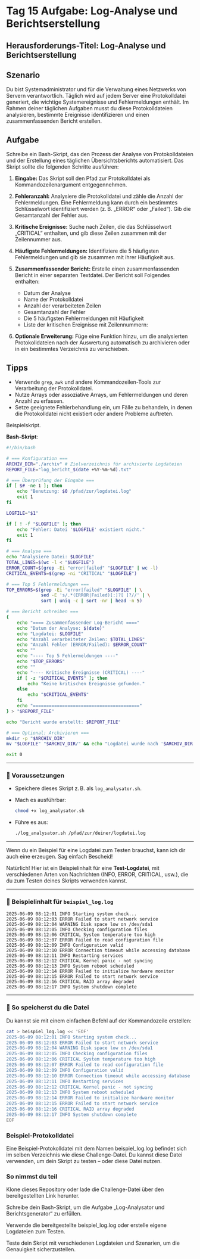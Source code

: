 
# Tag 15 Aufgabe: Log-Analyse und Berichtserstellung

## Herausforderungs-Titel: Log-Analyse und Berichtserstellung

## Szenario

Du bist Systemadministrator und für die Verwaltung eines Netzwerks von Servern verantwortlich. Täglich wird auf jedem Server eine Protokolldatei generiert, die wichtige Systemereignisse und Fehlermeldungen enthält. Im Rahmen deiner täglichen Aufgaben musst du diese Protokolldateien analysieren, bestimmte Ereignisse identifizieren und einen zusammenfassenden Bericht erstellen.

## Aufgabe

Schreibe ein Bash-Skript, das den Prozess der Analyse von Protokolldateien und der Erstellung eines täglichen Übersichtsberichts automatisiert. Das Skript sollte die folgenden Schritte ausführen:

1. **Eingabe:** Das Skript soll den Pfad zur Protokolldatei als Kommandozeilenargument entgegennehmen.

2. **Fehleranzahl:** Analysiere die Protokolldatei und zähle die Anzahl der Fehlermeldungen. Eine Fehlermeldung kann durch ein bestimmtes Schlüsselwort identifiziert werden (z. B. „ERROR“ oder „Failed“). Gib die Gesamtanzahl der Fehler aus.

3. **Kritische Ereignisse:** Suche nach Zeilen, die das Schlüsselwort „CRITICAL“ enthalten, und gib diese Zeilen zusammen mit der Zeilennummer aus.

4. **Häufigste Fehlermeldungen:** Identifiziere die 5 häufigsten Fehlermeldungen und gib sie zusammen mit ihrer Häufigkeit aus.

5. **Zusammenfassender Bericht:** Erstelle einen zusammenfassenden Bericht in einer separaten Textdatei. 
Der Bericht soll Folgendes enthalten:

   * Datum der Analyse
   * Name der Protokolldatei
   * Anzahl der verarbeiteten Zeilen
   * Gesamtanzahl der Fehler
   * Die 5 häufigsten Fehlermeldungen mit Häufigkeit
   * Liste der kritischen Ereignisse mit Zeilennummern:

6. **Optionale Erweiterung:** Füge eine Funktion hinzu, um die analysierten Protokolldateien nach der Auswertung automatisch zu archivieren oder in ein bestimmtes Verzeichnis zu verschieben.

## Tipps

* Verwende `grep`, `awk` und andere Kommandozeilen-Tools zur Verarbeitung der Protokolldatei.
* Nutze Arrays oder assoziative Arrays, um Fehlermeldungen und deren Anzahl zu erfassen.
* Setze geeignete Fehlerbehandlung ein, um Fälle zu behandeln, in denen die Protokolldatei nicht existiert oder andere Probleme auftreten.



Beispielskript.


**Bash-Skript**:

```bash
#!/bin/bash

# === Konfiguration ===
ARCHIV_DIR="./archiv" # Zielverzeichnis für archivierte Logdateien
REPORT_FILE="log_bericht_$(date +%Y-%m-%d).txt"

# === Überprüfung der Eingabe ===
if [ $# -ne 1 ]; then
    echo "Benutzung: $0 /pfad/zur/logdatei.log"
    exit 1
fi

LOGFILE="$1"

if [ ! -f "$LOGFILE" ]; then
    echo "Fehler: Datei '$LOGFILE' existiert nicht."
    exit 1
fi

# === Analyse ===
echo "Analysiere Datei: $LOGFILE"
TOTAL_LINES=$(wc -l < "$LOGFILE")
ERROR_COUNT=$(grep -Ei "error|failed" "$LOGFILE" | wc -l)
CRITICAL_EVENTS=$(grep -ni "CRITICAL" "$LOGFILE")

# === Top 5 Fehlermeldungen ===
TOP_ERRORS=$(grep -Ei "error|failed" "$LOGFILE" | \
             sed -E 's/.*(ERROR|Failed)[:]?[ ]?//' | \
             sort | uniq -c | sort -nr | head -n 5)

# === Bericht schreiben ===
{
    echo "==== Zusammenfassender Log-Bericht ===="
    echo "Datum der Analyse: $(date)"
    echo "Logdatei: $LOGFILE"
    echo "Anzahl verarbeiteter Zeilen: $TOTAL_LINES"
    echo "Anzahl Fehler (ERROR/Failed): $ERROR_COUNT"
    echo ""
    echo "---- Top 5 Fehlermeldungen ----"
    echo "$TOP_ERRORS"
    echo ""
    echo "---- Kritische Ereignisse (CRITICAL) ----"
    if [ -z "$CRITICAL_EVENTS" ]; then
        echo "Keine kritischen Ereignisse gefunden."
    else
        echo "$CRITICAL_EVENTS"
    fi
    echo "========================================"
} > "$REPORT_FILE"

echo "Bericht wurde erstellt: $REPORT_FILE"

# === Optional: Archivieren ===
mkdir -p "$ARCHIV_DIR"
mv "$LOGFILE" "$ARCHIV_DIR/" && echo "Logdatei wurde nach '$ARCHIV_DIR' verschoben."

exit 0
```

---

### 🔧 Voraussetzungen

* Speichere dieses Skript z. B. als `log_analysator.sh`.
* Mach es ausführbar:

  ```bash
  chmod +x log_analysator.sh
  ```
* Führe es aus:

  ```bash
  ./log_analysator.sh /pfad/zur/deiner/logdatei.log
  ```

---

Wenn du ein Beispiel für eine Logdatei zum Testen brauchst, kann ich dir auch eine erzeugen. Sag einfach Bescheid!


Natürlich! Hier ist ein Beispielinhalt für eine **Test-Logdatei**, mit verschiedenen Arten von Nachrichten (INFO, ERROR, CRITICAL, usw.), die du zum Testen deines Skripts verwenden kannst.

---

### 📄 Beispielinhalt für `beispiel_log.log`

```log
2025-06-09 08:12:01 INFO Starting system check...
2025-06-09 08:12:03 ERROR Failed to start network service
2025-06-09 08:12:04 WARNING Disk space low on /dev/sda1
2025-06-09 08:12:05 INFO Checking configuration files
2025-06-09 08:12:06 CRITICAL System temperature too high
2025-06-09 08:12:07 ERROR Failed to read configuration file
2025-06-09 08:12:09 INFO Configuration valid
2025-06-09 08:12:10 ERROR Connection timeout while accessing database
2025-06-09 08:12:11 INFO Restarting services
2025-06-09 08:12:12 CRITICAL Kernel panic - not syncing
2025-06-09 08:12:13 INFO System reboot scheduled
2025-06-09 08:12:14 ERROR Failed to initialize hardware monitor
2025-06-09 08:12:15 ERROR Failed to start network service
2025-06-09 08:12:16 CRITICAL RAID array degraded
2025-06-09 08:12:17 INFO System shutdown complete
```

---

### 💾 So speicherst du die Datei

Du kannst sie mit einem einfachen Befehl auf der Kommandozeile erstellen:

```bash
cat > beispiel_log.log << 'EOF'
2025-06-09 08:12:01 INFO Starting system check...
2025-06-09 08:12:03 ERROR Failed to start network service
2025-06-09 08:12:04 WARNING Disk space low on /dev/sda1
2025-06-09 08:12:05 INFO Checking configuration files
2025-06-09 08:12:06 CRITICAL System temperature too high
2025-06-09 08:12:07 ERROR Failed to read configuration file
2025-06-09 08:12:09 INFO Configuration valid
2025-06-09 08:12:10 ERROR Connection timeout while accessing database
2025-06-09 08:12:11 INFO Restarting services
2025-06-09 08:12:12 CRITICAL Kernel panic - not syncing
2025-06-09 08:12:13 INFO System reboot scheduled
2025-06-09 08:12:14 ERROR Failed to initialize hardware monitor
2025-06-09 08:12:15 ERROR Failed to start network service
2025-06-09 08:12:16 CRITICAL RAID array degraded
2025-06-09 08:12:17 INFO System shutdown complete
EOF
```

### Beispiel-Protokolldatei

Eine Beispiel-Protokolldatei mit dem Namen beispiel_log.log befindet sich im selben Verzeichnis wie diese Challenge-Datei. Du kannst diese Datei verwenden, um dein Skript zu testen – oder diese Datei nutzen.

### So nimmst du teil

Klone dieses Repository oder lade die Challenge-Datei über den bereitgestellten Link herunter.

Schreibe dein Bash-Skript, um die Aufgabe „Log-Analysator und Berichtsgenerator“ zu erfüllen.

Verwende die bereitgestellte beispiel_log.log oder erstelle eigene Logdateien zum Testen.

Teste dein Skript mit verschiedenen Logdateien und Szenarien, um die Genauigkeit sicherzustellen.





